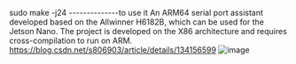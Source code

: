sudo make -j24 --------------to use it
An ARM64 serial port assistant developed based on the Allwinner H6182B, which can be used for the Jetson Nano.
The project is developed on the X86 architecture and requires cross-compilation to run on ARM.
https://blog.csdn.net/s806903/article/details/134156599
![image]()
